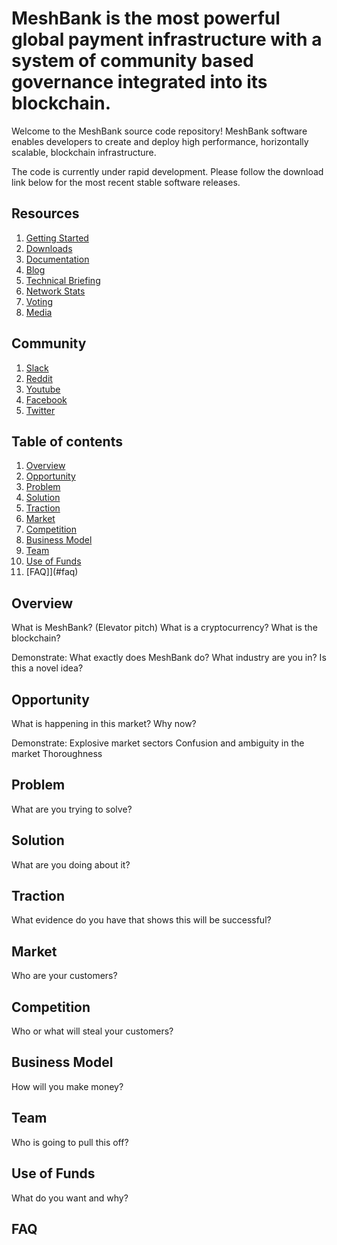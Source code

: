 # MeshBank is the most powerful global payment infrastructure with a system of community based governance integrated into its blockchain. 

Welcome to the MeshBank source code repository! MeshBank software enables developers to create and deploy high performance, horizontally scalable, blockchain infrastructure.

The code is currently under rapid development. Please follow the download link below for the most recent stable software releases. 

## Resources
1. [Getting Started](guide.md)
2. [Downloads](downloads.md)
3. [Documentation](documentation.md)
4. [Blog](blog.md)
5. [Technical Briefing](technical.md)
6. [Network Stats](gettingstarted.md)
7. [Voting](voting.md)
8. [Media](media.md)

## Community
1. [Slack](http://slack.com/meshbank)
2. [Reddit](http://reddit.com/meshbank)
3. [Youtube](http://youtube.com/meshbank)
4. [Facebook](http://facebook.com/meshbank)
5. [Twitter](http://twitter.com/meshbank)


## Table of contents
1. [Overview](#overview)
2. [Opportunity](#opportunity)
3. [Problem](#problem)
4. [Solution](#solution)
5. [Traction](#traction)
6. [Market](#market)
7. [Competition](#competition)
8. [Business Model](#business-model)
9. [Team](#team)
10. [Use of Funds](#use-of-funds)
11. [FAQ]](#faq)

  
## Overview
What is MeshBank? (Elevator pitch)
What is a cryptocurrency?
What is the blockchain?

Demonstrate:
What exactly does MeshBank do?
What industry are you in?
Is this a novel idea?

## Opportunity
What is happening in this market?
Why now?

Demonstrate:
Explosive market sectors
Confusion and ambiguity in the market
Thoroughness

## Problem
What are you trying to solve?

## Solution
What are you doing about it?

## Traction
What evidence do you have that shows this will be successful?

## Market
Who are your customers?

## Competition
Who or what will steal your customers?

## Business Model
How will you make money?

## Team
Who is going to pull this off?

## Use of Funds
What do you want and why?

## FAQ


  

